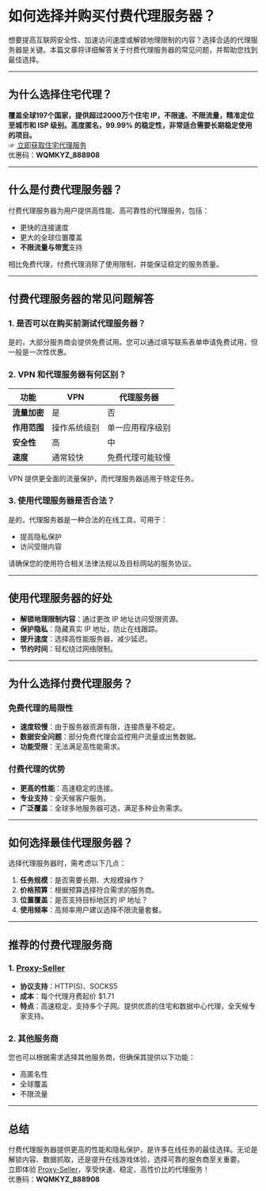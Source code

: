 # 如何选择并购买付费代理服务器？

想要提高互联网安全性、加速访问速度或解锁地理限制的内容？选择合适的代理服务器是关键。本篇文章将详细解答关于付费代理服务器的常见问题，并帮助您找到最佳选择。

---

## 为什么选择住宅代理？

**覆盖全球197个国家，提供超过2000万个住宅 IP，不限速、不限流量，精准定位至城市和 ISP 级别。高度匿名，99.99% 的稳定性，非常适合需要长期稳定使用的项目。**  
☞ [立即获取住宅代理服务](https://bit.ly/proxy-seller-coupon)  
优惠码：**WQMKYZ_888908**

---

## 什么是付费代理服务器？

付费代理服务器为用户提供高性能、高可靠性的代理服务，包括：

- 更快的连接速度
- 更大的全球位置覆盖
- **不限流量与带宽**支持

相比免费代理，付费代理消除了使用限制，并能保证稳定的服务质量。

---

## 付费代理服务器的常见问题解答

### 1. **是否可以在购买前测试代理服务器？**

是的，大部分服务商会提供免费试用。您可以通过填写联系表单申请免费试用，但一般是一次性优惠。

### 2. **VPN 和代理服务器有何区别？**

| 功能                     | VPN                 | 代理服务器           |
|--------------------------|---------------------|----------------------|
| **流量加密**              | 是                  | 否                   |
| **作用范围**              | 操作系统级别        | 单一应用程序级别      |
| **安全性**                | 高                  | 中                   |
| **速度**                 | 通常较快           | 免费代理可能较慢     |

VPN 提供更全面的流量保护，而代理服务器适用于特定任务。

### 3. **使用代理服务器是否合法？**

是的，代理服务器是一种合法的在线工具，可用于：

- 提高隐私保护
- 访问受限内容

请确保您的使用符合相关法律法规以及目标网站的服务协议。

---

## 使用代理服务器的好处

- **解锁地理限制内容**：通过更改 IP 地址访问受限资源。
- **保护隐私**：隐藏真实 IP 地址，防止在线跟踪。
- **提升速度**：选择高性能服务器，减少延迟。
- **节约时间**：轻松绕过网络限制。

---

## 为什么选择付费代理服务？

### 免费代理的局限性

- **速度较慢**：由于服务器资源有限，连接质量不稳定。
- **数据安全问题**：部分免费代理会监控用户流量或出售数据。
- **功能受限**：无法满足高性能需求。

### 付费代理的优势

- **更高的性能**：高速稳定的连接。
- **专业支持**：全天候客户服务。
- **广泛覆盖**：全球多地服务器可选，满足多种业务需求。

---

## 如何选择最佳代理服务器？

选择代理服务器时，需考虑以下几点：

1. **任务规模**：是否需要长期、大规模操作？
2. **价格预算**：根据预算选择符合需求的服务商。
3. **位置覆盖**：是否支持目标地区的 IP 地址？
4. **使用频率**：高频率用户建议选择不限流量套餐。

---

## 推荐的付费代理服务商

### 1. **[Proxy-Seller](https://bit.ly/proxy-seller-coupon)**

- **协议支持**：HTTP(S)、SOCKS5
- **成本**：每个代理月费起价 $1.71
- **特点**：高速稳定，支持多个子网。提供优质的住宅和数据中心代理，全天候专家支持。

### 2. **其他服务商**  
您也可以根据需求选择其他服务商，但确保其提供以下功能：

- 高匿名性
- 全球覆盖
- 不限流量

---

## 总结

付费代理服务器提供更高的性能和隐私保护，是许多在线任务的最佳选择。无论是解锁内容、数据抓取，还是提升在线游戏体验，选择可靠的服务商至关重要。  
立即体验 [Proxy-Seller](https://bit.ly/proxy-seller-coupon)，享受快速、稳定、高性价比的代理服务！  
优惠码：**WQMKYZ_888908**
